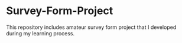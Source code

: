 # Survey-Form-Project
This repository includes amateur survey form project that I developed during my learning process.
